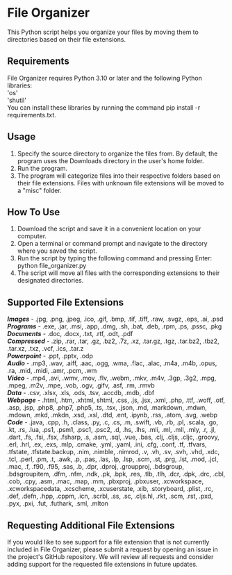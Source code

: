# File Organizer
This Python script helps you organize your files by moving them to directories based on their file extensions.
## Requirements
File Organizer requires Python 3.10 or later and the following Python libraries:  
'os'  
'shutil'  
You can install these libraries by running the command pip install -r requirements.txt. 
## Usage
1. Specify the source directory to organize the files from. By default, the program uses the Downloads directory in the user's home folder.
2. Run the program.
3. The program will categorize files into their respective folders based on their file extensions. Files with unknown file extensions will be moved to a "misc" folder.
## How To Use
1. Download the script and save it in a convenient location on your computer.
2. Open a terminal or command prompt and navigate to the directory where you saved the script.
3. Run the script by typing the following command and pressing Enter: python file_organizer.py
4. The script will move all files with the corresponding extensions to their designated directories.
## Supported File Extensions
***Images*** - .jpg, .png, .jpeg, .ico, .gif, .bmp, .tif, .tiff, .raw, .svgz, .eps, .ai, .psd  
***Programs*** - .exe, .jar, .msi, .app, .dmg, .sh, .bat, .deb, .rpm, .ps, .pssc, .pkg  
***Documents*** - .doc, .docx, .txt, .rtf, .odt, .pdf  
***Compressed*** - .zip, .rar, .tar, .gz, .bz2, .7z, .xz, .tar.gz, .tgz, .tar.bz2, .tbz2, .tar.xz, .txz, .vcf, .ics, .tar.z  
***Powerpoint*** - .ppt, .pptx, .odp  
***Audio*** - .mp3, .wav, .aiff, .aac, .ogg, .wma, .flac, .alac, .m4a, .m4b, .opus, .ra, .mid, .midi, .amr, .pcm, .wm  
***Video*** - .mp4, .avi, .wmv, .mov, .flv, .webm, .mkv, .m4v, .3gp, .3g2, .mpg, .mpeg, .m2v, .mpe, .vob, .ogv, .gifv, .asf, .rm, .rmvb  
***Data*** - .csv, .xlsx, .xls, .ods, .tsv, .accdb, .mdb, .dbf  
***Webpage*** - .html, .htm, .xhtml, shtml, .css, .js, .jsx, .xml, .php, .ttf, .woff, .otf, .asp, .jsp, .php8, .php7, .php5, .ts, .tsx, .json, .md, .markdown, .mdwn, .mdown, .mkd, .mkdn, .xsd, .xsl, .dtd, .ent, .ipynb, .rss, .atom, .svg, .webp  
***Code*** - .java, .cpp, .h, .class, .py, .c, .cs, .m, .swift, .vb, .rb, .pl, .scala, .go, .kt, .rs, .lua, .ps1, .psm1, .psc1, .psc2, .d, .hs, .lhs, .mli, .ml, .mll, .mly, .r, .jl, .dart, .fs, .fsi, .fsx, .fsharp, .s, .asm, .sql, .vue, .bas, .clj, .cljs, .cljc, .groovy, .erl, .hrl, .ex, .exs, .mlp, .cmake, .yml, .yaml, .ini, .cfg, .conf, .tf, .tfvars, .tfstate, .tfstate.backup, .nim, .nimble, .nimrod, .v, .vh, .sv, .svh, .vhd, .xdc, .tcl, .perl, .pm, .t, .awk, .p, .pas, .las, .lp, .lsp, .scm, .st, .prg, .lst, .mod, .jcl, .mac, .f, .f90, .f95, .sas, .b, .dpr, .dproj, .groupproj, .bdsgroup, .bdsgroupitem, .dfm, .nfm, .ndk, .pk, .bpk, .res, .tlb, .tlh, .dcr, .dpk, .drc, .cbl, .cob, .cpy, .asm, .mac, .map, .mm, .pbxproj, .pbxuser, .xcworkspace, .xcworkspacedata, .xcscheme, .xcuserstate, .xib, .storyboard, .plist, .rc, .def, .defn, .hpp, .cppm, .icn, .scrbl, .ss, .sc, .cljs.hl, .rkt, .scm, .rst, .pxd, .pyx, .pxi, .fut, .futhark, .sml, .mlton
## Requesting Additional File Extensions
If you would like to see support for a file extension that is not currently included in File Organizer, please submit a request by opening an issue in the project's GitHub repository. We will review all requests and consider adding support for the requested file extensions in future updates.
